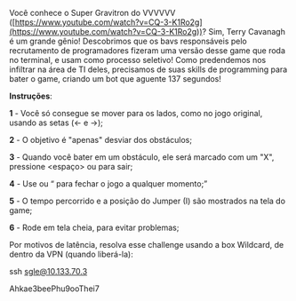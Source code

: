 
Você conhece o Super Gravitron do VVVVVV ([https://www.youtube.com/watch?v=CQ-3-K1Ro2g](https://www.youtube.com/watch?v=CQ-3-K1Ro2g))? Sim, Terry Cavanagh é um grande gênio! Descobrimos que os bavs responsáveis pelo recrutamento de programadores fizeram uma versão desse game que roda no terminal, e usam como processo seletivo! Como predendemos nos infiltrar na área de TI deles, precisamos de suas skills de programming para bater o game, criando um bot que aguente 137 segundos!

**Instruções**:

**1** - Você só consegue se mover para os lados, como no jogo original, usando as setas (<- e ->);

**2** - O objetivo é "apenas" desviar dos obstáculos;

**3** - Quando você bater em um obstáculo, ele será marcado com um "X", pressione <espaço> ou <enter> para sair;

**4** - Use <ESC> ou <Q> para fechar o jogo a qualquer momento;

**5** - O tempo percorrido e a posição do Jumper (I) são mostrados na tela do game;

**6** - Rode em tela cheia, para evitar problemas;

Por motivos de latência, resolva esse challenge usando a box Wildcard, de dentro da VPN (quando liberá-la):

ssh sgle@10.133.70.3

Ahkae3beePhu9ooThei7
